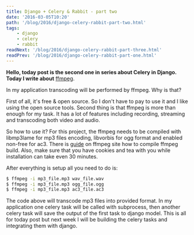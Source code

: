 ```yaml
---
title: Django + Celery & Rabbit - part two
date: '2016-03-05T10:20'
path: '/blog/2016/django-celery-rabbit-part-two.html'
tags: 
    - django
    - celery
    - rabbit
readNext: '/blog/2016/django-celery-rabbit-part-three.html'
readPrev: '/blog/2016/django-celery-rabbit-part-one.html'
---
```


**Hello, today post is the second one in series about Celery in Django.
Today I write about** [ffmpeg](https://www.ffmpeg.org/).

In my application transcoding will be performed by ffmpeg. Why is that?

First of all, it's free & open source. So I don't have to pay to use it
and I like using the open source tools. Second thing is that ffmpeg is
more than enough for my task. It has a lot of features including
recording, streaming and transcoding both video and audio.

So how to use it? For this project, the ffmpeg needs to be compiled with
libmp3lame for mp3 files encoding, libvorbis for ogg format and enabled
non-free for ac3. There is
[guide](https://trac.ffmpeg.org/wiki/CompilationGuide/Ubuntu#ffmpeg) on
ffmpeg site how to compile ffmpeg build. Also, make sure that you have
cookies and tea with you while installation can take even 30 minutes.

After everything is setup all you need to do is:

```bash
$ ffmpeg -i mp3_file.mp3 wav_file.wav
$ ffmpeg -i mp3_file.mp3 ogg_file.ogg
$ ffmpeg -i mp3_file.mp3 ac3_file.ac3
```

The code above will transcode mp3 files into provided format. In my
application one celery task will be called with subprocess, then another
celery task will save the output of the first task to django model. This
is all for today post but next week I will be building the celery tasks
and integrating them with django.
